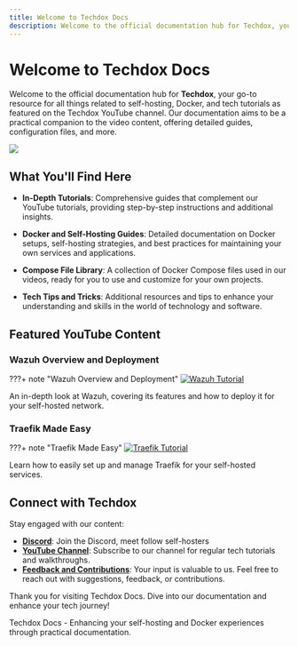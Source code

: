 ```yaml
---
title: Welcome to Techdox Docs
description: Welcome to the official documentation hub for Techdox, your go-to resource for all things related to self-hosting, Docker, and tech tutorials as featured on the Techdox YouTube channel.
---
```


# Welcome to Techdox Docs

Welcome to the official documentation hub for **Techdox**, your go-to resource for all things related to self-hosting, Docker, and tech tutorials as featured on the Techdox YouTube channel. Our documentation aims to be a practical companion to the video content, offering detailed guides, configuration files, and more.

<a href="https://www.buymeacoffee.com/techdox"><img src="https://img.buymeacoffee.com/button-api/?text=Buy me a cup of tea&emoji=🍵&slug=techdox&button_colour=FFDD00&font_colour=000000&font_family=Cookie&outline_colour=000000&coffee_colour=ffffff" /></a>

## What You'll Find Here

- **In-Depth Tutorials**: Comprehensive guides that complement our YouTube tutorials, providing step-by-step instructions and additional insights.

- **Docker and Self-Hosting Guides**: Detailed documentation on Docker setups, self-hosting strategies, and best practices for maintaining your own services and applications.

- **Compose File Library**: A collection of Docker Compose files used in our videos, ready for you to use and customize for your own projects.

- **Tech Tips and Tricks**: Additional resources and tips to enhance your understanding and skills in the world of technology and software.

## Featured YouTube Content

### Wazuh Overview and Deployment
???+ note "Wazuh Overview and Deployment"
    [![Wazuh Tutorial](https://img.youtube.com/vi/IP7zPeMEuL8/0.jpg)](https://youtu.be/IP7zPeMEuL8)

An in-depth look at Wazuh, covering its features and how to deploy it for your self-hosted network.

### Traefik Made Easy
???+ note "Traefik Made Easy"
    [![Traefik Tutorial](https://img.youtube.com/vi/PzbdEZ4DQTg/0.jpg)](https://youtu.be/PzbdEZ4DQTg)

Learn how to easily set up and manage Traefik for your self-hosted services.

## Connect with Techdox

Stay engaged with our content:

- **[Discord](http://discord.com/invite/8mX2KRxDw8)**: Join the Discord, meet follow self-hosters
- **[YouTube Channel](https://www.youtube.com/@techdox)**: Subscribe to our channel for regular tech tutorials and walkthroughs.
- **[Feedback and Contributions](mailto:admin@techdox.nz)**: Your input is valuable to us. Feel free to reach out with suggestions, feedback, or contributions.

Thank you for visiting Techdox Docs. Dive into our documentation and enhance your tech journey!

Techdox Docs - Enhancing your self-hosting and Docker experiences through practical documentation.


